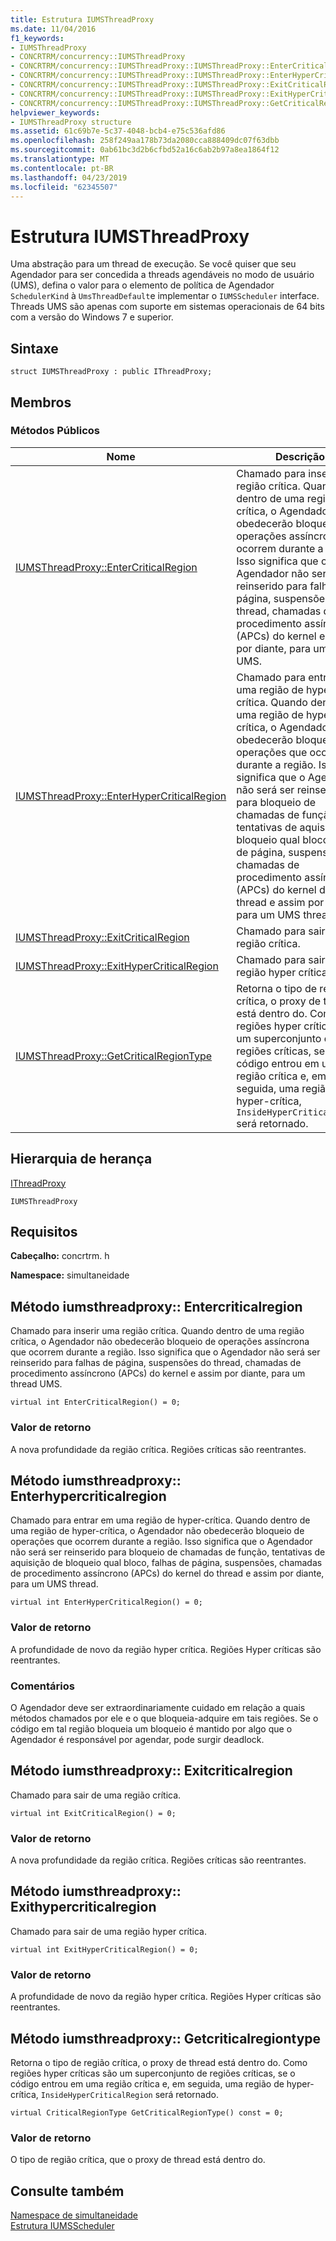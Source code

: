 ```yaml
---
title: Estrutura IUMSThreadProxy
ms.date: 11/04/2016
f1_keywords:
- IUMSThreadProxy
- CONCRTRM/concurrency::IUMSThreadProxy
- CONCRTRM/concurrency::IUMSThreadProxy::IUMSThreadProxy::EnterCriticalRegion
- CONCRTRM/concurrency::IUMSThreadProxy::IUMSThreadProxy::EnterHyperCriticalRegion
- CONCRTRM/concurrency::IUMSThreadProxy::IUMSThreadProxy::ExitCriticalRegion
- CONCRTRM/concurrency::IUMSThreadProxy::IUMSThreadProxy::ExitHyperCriticalRegion
- CONCRTRM/concurrency::IUMSThreadProxy::IUMSThreadProxy::GetCriticalRegionType
helpviewer_keywords:
- IUMSThreadProxy structure
ms.assetid: 61c69b7e-5c37-4048-bcb4-e75c536afd86
ms.openlocfilehash: 258f249aa178b73da2080cca888409dc07f63dbb
ms.sourcegitcommit: 0ab61bc3d2b6cfbd52a16c6ab2b97a8ea1864f12
ms.translationtype: MT
ms.contentlocale: pt-BR
ms.lasthandoff: 04/23/2019
ms.locfileid: "62345507"
---
```

# <a name="iumsthreadproxy-structure"></a>Estrutura IUMSThreadProxy

Uma abstração para um thread de execução. Se você quiser que seu Agendador para ser concedida a threads agendáveis no modo de usuário (UMS), defina o valor para o elemento de política de Agendador `SchedulerKind` à `UmsThreadDefault`e implementar o `IUMSScheduler` interface. Threads UMS são apenas com suporte em sistemas operacionais de 64 bits com a versão do Windows 7 e superior.

## <a name="syntax"></a>Sintaxe

```
struct IUMSThreadProxy : public IThreadProxy;
```

## <a name="members"></a>Membros

### <a name="public-methods"></a>Métodos Públicos

|Nome|Descrição|
|----------|-----------------|
|[IUMSThreadProxy::EnterCriticalRegion](#entercriticalregion)|Chamado para inserir uma região crítica. Quando dentro de uma região crítica, o Agendador não obedecerão bloqueio de operações assíncrona que ocorrem durante a região. Isso significa que o Agendador não será ser reinserido para falhas de página, suspensões do thread, chamadas de procedimento assíncrono (APCs) do kernel e assim por diante, para um thread UMS.|
|[IUMSThreadProxy::EnterHyperCriticalRegion](#enterhypercriticalregion)|Chamado para entrar em uma região de hyper-crítica. Quando dentro de uma região de hyper-crítica, o Agendador não obedecerão bloqueio de operações que ocorrem durante a região. Isso significa que o Agendador não será ser reinserido para bloqueio de chamadas de função, tentativas de aquisição de bloqueio qual bloco, falhas de página, suspensões, chamadas de procedimento assíncrono (APCs) do kernel do thread e assim por diante, para um UMS thread.|
|[IUMSThreadProxy::ExitCriticalRegion](#exitcriticalregion)|Chamado para sair de uma região crítica.|
|[IUMSThreadProxy::ExitHyperCriticalRegion](#exithypercriticalregion)|Chamado para sair de uma região hyper crítica.|
|[IUMSThreadProxy::GetCriticalRegionType](#getcriticalregiontype)|Retorna o tipo de região crítica, o proxy de thread está dentro do. Como regiões hyper críticas são um superconjunto de regiões críticas, se o código entrou em uma região crítica e, em seguida, uma região de hyper-crítica, `InsideHyperCriticalRegion` será retornado.|

## <a name="inheritance-hierarchy"></a>Hierarquia de herança

[IThreadProxy](ithreadproxy-structure.md)

`IUMSThreadProxy`

## <a name="requirements"></a>Requisitos

**Cabeçalho:** concrtrm. h

**Namespace:** simultaneidade

##  <a name="entercriticalregion"></a>  Método iumsthreadproxy:: Entercriticalregion

Chamado para inserir uma região crítica. Quando dentro de uma região crítica, o Agendador não obedecerão bloqueio de operações assíncrona que ocorrem durante a região. Isso significa que o Agendador não será ser reinserido para falhas de página, suspensões do thread, chamadas de procedimento assíncrono (APCs) do kernel e assim por diante, para um thread UMS.

```
virtual int EnterCriticalRegion() = 0;
```

### <a name="return-value"></a>Valor de retorno

A nova profundidade da região crítica. Regiões críticas são reentrantes.

##  <a name="enterhypercriticalregion"></a>  Método iumsthreadproxy:: Enterhypercriticalregion

Chamado para entrar em uma região de hyper-crítica. Quando dentro de uma região de hyper-crítica, o Agendador não obedecerão bloqueio de operações que ocorrem durante a região. Isso significa que o Agendador não será ser reinserido para bloqueio de chamadas de função, tentativas de aquisição de bloqueio qual bloco, falhas de página, suspensões, chamadas de procedimento assíncrono (APCs) do kernel do thread e assim por diante, para um UMS thread.

```
virtual int EnterHyperCriticalRegion() = 0;
```

### <a name="return-value"></a>Valor de retorno

A profundidade de novo da região hyper crítica. Regiões Hyper críticas são reentrantes.

### <a name="remarks"></a>Comentários

O Agendador deve ser extraordinariamente cuidado em relação a quais métodos chamados por ele e o que bloqueia-adquire em tais regiões. Se o código em tal região bloqueia um bloqueio é mantido por algo que o Agendador é responsável por agendar, pode surgir deadlock.

##  <a name="exitcriticalregion"></a>  Método iumsthreadproxy:: Exitcriticalregion

Chamado para sair de uma região crítica.

```
virtual int ExitCriticalRegion() = 0;
```

### <a name="return-value"></a>Valor de retorno

A nova profundidade da região crítica. Regiões críticas são reentrantes.

##  <a name="exithypercriticalregion"></a>  Método iumsthreadproxy:: Exithypercriticalregion

Chamado para sair de uma região hyper crítica.

```
virtual int ExitHyperCriticalRegion() = 0;
```

### <a name="return-value"></a>Valor de retorno

A profundidade de novo da região hyper crítica. Regiões Hyper críticas são reentrantes.

##  <a name="getcriticalregiontype"></a>  Método iumsthreadproxy:: Getcriticalregiontype

Retorna o tipo de região crítica, o proxy de thread está dentro do. Como regiões hyper críticas são um superconjunto de regiões críticas, se o código entrou em uma região crítica e, em seguida, uma região de hyper-crítica, `InsideHyperCriticalRegion` será retornado.

```
virtual CriticalRegionType GetCriticalRegionType() const = 0;
```

### <a name="return-value"></a>Valor de retorno

O tipo de região crítica, que o proxy de thread está dentro do.

## <a name="see-also"></a>Consulte também

[Namespace de simultaneidade](concurrency-namespace.md)<br/>
[Estrutura IUMSScheduler](iumsscheduler-structure.md)
